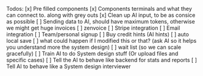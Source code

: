 Todos:
[x] Pre filled components
[x] Components terminals and what they can connect to. along with grey outs
[x] Clean up AI input, to be as consice as possible
[ ] Sending data to AI, should have maximum tokens, otherwise we might get huge invoices
[ ] zenvoice
[ ] Stripe integration
[ ] Email integration
[ ] Team/personal signup
[ ] Buy credit hints (AI hints)
[ ] auto local save
[ ] what could happen if I modified this or that? (ask AI so it helps you understand more the system design)
[ ] wait list (so we can scale gracefully)
[ ] Train AI to do System design stuff (Or upload files and specific cases)
[ ] Tell the AI to behave like backend for stats and reports
[ ] Tell AI to behave like a System design interviewer